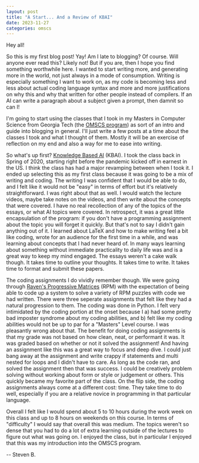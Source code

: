 ```yaml
---
layout: post
title: "A Start... And a Review of KBAI"
date: 2023-11-27
categories: omscs
---
```


Hey all!

So this is my first blog post! Yay! Am I late to blogging? Of course. Will anyone ever read this? Likely not! But if you are, then I hope you find something worthwhile here. I wanted to start writing more, and generating more in the world, not just always in a mode of consumption. Writing is especially something I want to work on, as my code is becoming less and less about actual coding language syntax and more and more justifications on why this and why that written for other people instead of compilers. If an AI can write a paragraph about a subject given a prompt, then damnit so can I!

I'm going to start using the classes that I took in my Masters in Computer Science from Georgia Tech (the [OMSCS program][omscs-info]) as sort of an intro and guide into blogging in general. I'll just write a few posts at a time about the classes I took and what I thought of them. Mostly it will be an exercise of reflection on my end and also a way for me to ease into writing.

So what's up first? [Knowledge Based AI][kbai] (KBAI). I took the class back in Spring of 2020, starting right before the pandemic kicked off in earnest in the US. I think the class has had a major revamping between when I took it. I ended up selecting this as my first class because it was going to be a mix of writing and coding. The writing I was confident that I would be able to do, and I felt like it would not be "easy" in terms of effort but it's relatively straightforward. I was right about that as well. I would watch the lecture videos, maybe take notes on the videos, and then write about the concepts that were covered. I have no real recollection of any of the topics of the essays, or what AI topics were covered. In retrospect, it was a great little encapsulation of the program: if you don't have a programming assignment about the topic you will forget it quickly. But that's not to say I didn't gain anything out of it. I learned about LaTeX and how to make writing feel a bit like coding, wrote for an audience for the first time in a while, and was learning about concepts that I had never heard of. In many ways learning about something without immediate practicality to daily life was and is a great way to keep my mind engaged. The essays weren't a cake walk though.  It takes time to outline your thoughts. It takes time to write. It takes time to format and submit these papers.

The coding assignments I do vividly remember though. We were going through [Raven's Progressive Matrices][rpm] (RPM) with the expectation of being able to code up a system to solve a variety of RPM puzzles with code we had written. There were three seperate assignments that felt like they had a natural progression to them. The coding was done in Python. I felt very intimidated by the coding portion at the onset because I a) had some pretty bad imposter syndrome about my coding abilities, and b) felt like my coding abilities would not be up to par for a "Masters" Level course. I was pleasantly wrong about that. The benefit for doing coding assignments is that my grade was not based on how clean, neat, or performant it was. It was graded based on whether or not it solved the assignment! And having an assignment like this was a great way to focus and deep dive. I could just bang away at the assignment and write crappy if statements and multi nested for loops and I didn't have to care. As long as the code ran, and solved the assignment then that was success. I could be creatively problem solving without working about form or style or judgement or others. This quickly became my favorite part of the class. On the flip side, the coding assignments always come at a different cost: time. They take time to do well, especially if you are a relative novice in programming in that particular language.

Overall I felt like I would spend about 5 to 10 hours during the work week on this class and up to 8 hours on weekends on this course. In terms of "difficulty" I would say that overall this was medium. The topics weren't so dense that you had to do a lot of extra learning outside of the lectures to figure out what was going on. I enjoyed the class, but in particular I enjoyed that this was my introduction into the OMSCS program.

-- Steven B.

[omscs-info]: https://omscs.gatech.edu/program-information
[kbai]: https://omscs.gatech.edu/cs-7637-knowledge-based-artificial-intelligence-cognitive-systems
[rpm]: https://en.wikipedia.org/wiki/Raven%27s_Progressive_Matrices